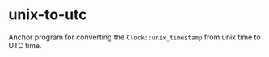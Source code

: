 # unix-to-utc

Anchor program for converting the `Clock::unix_timestamp` from unix time to UTC time.
